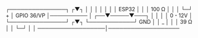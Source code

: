 ┌───────────────┐ ┌▼┐ │
│ │ │ │ │
│ ESP32 │ │ │ 100 Ω │
│ │ └─┘ +
│ GPIO 36/VP │────────── │ ┌──▼─────▼───┐
│ │ │ │ 0 - 12V │
└───────────────┘ ┌▼┐ └────────────┘
GND │ │ _
│ │ │ 39 Ω │
│ └─┘ │
│ ──────────────────│───────────────────
